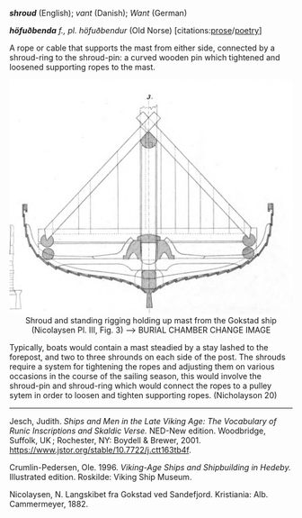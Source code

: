 **_shroud_** (English); _vant_ (Danish); _Want_ (German)

_**höfuðbenda** f., pl. höfuðbendur_ (Old Norse) [citations:[prose](https://onp.ku.dk/onp/onp.php?o39309)/[poetry](https://skaldic.org/m.php?p=verse&i=1248&x=0&v=t)]

A rope or cable that supports the mast from either side, connected by a shroud-ring to the shroud-pin: a curved wooden pin which tightened and loosened supporting ropes to the mast. 

<div align="center">
  
  ![standing rigging from Gokstad ship](../images/StandingRigging_Gokstad.png)  
  Shroud and standing rigging holding up mast from the Gokstad ship (Nicolaysen Pl. III, Fig. 3)
  --> BURIAL CHAMBER CHANGE IMAGE 

</div>

  
Typically, boats would contain a mast steadied by a stay lashed to the forepost, and two to three shrounds on each side of the post. The shrouds require a system for tightening the ropes and adjusting them on various occasions in the course of the sailing season, this would involve the shroud-pin and shroud-ring which would connect the ropes to a pulley sytem in order to loosen and tighten supporting ropes. (Nicholayson 20)

---

Jesch, Judith. _Ships and Men in the Late Viking Age: The Vocabulary of Runic Inscriptions and Skaldic Verse._ NED-New edition. Woodbridge, Suffolk, UK ; Rochester, NY: 
Boydell & Brewer, 2001. https://www.jstor.org/stable/10.7722/j.ctt163tb4f.

Crumlin-Pedersen, Ole. 1996. _Viking-Age Ships and Shipbuilding in Hedeby._ Illustrated edition. Roskilde: Viking Ship Museum.

Nicolaysen, N. Langskibet fra Gokstad ved Sandefjord. Kristiania: Alb. Cammermeyer, 1882.
